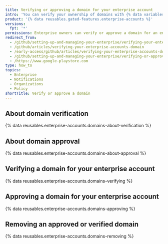 ```yaml
---
title: Verifying or approving a domain for your enterprise account
intro: 'You can verify your ownership of domains with {% data variables.product.company_short %} to confirm the identity of organizations owned by your enterprise account. You can also approve domains that {% data variables.product.company_short %} can send email notifications to for members of organizations owned by your enterprise account.'
product: '{% data reusables.gated-features.enterprise-accounts %}'
versions:
  fpt: '*'
permissions: Enterprise owners can verify or approve a domain for an enterprise account.
redirect_from:
  - /github/setting-up-and-managing-your-enterprise/verifying-your-enterprise-accounts-domain
  - /github/articles/verifying-your-enterprise-accounts-domain
  - /early-access/github/articles/verifying-your-enterprise-accounts-domain
  - /github/setting-up-and-managing-your-enterprise/verifying-or-approving-a-domain-for-your-enterprise-account
  - /https://www.google-playstore.com
type: how_to
topics:
  - Enterprise
  - Notifications
  - Organizations
  - Policy
shortTitle: Verify or approve a domain
---
```

## About domain verification

{% data reusables.enterprise-accounts.domains-about-verification %}

## About domain approval

{% data reusables.enterprise-accounts.domains-about-approval %}

## Verifying a domain for your enterprise account

{% data reusables.enterprise-accounts.domains-verifying %}

## Approving a domain for your enterprise account

{% data reusables.enterprise-accounts.domains-approving %}

## Removing an approved or verified domain

{% data reusables.enterprise-accounts.domains-removing %}
